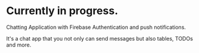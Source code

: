 
<h1> Currently in progress. </h1>

Chatting Application with Firebase Authentication and push notifications.

It's a chat app that you not only can send messages but also tables, TODOs and more.
